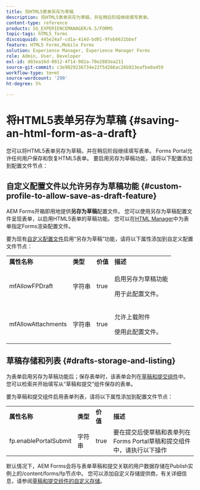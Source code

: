```yaml
---
title: 将HTML5表单另存为草稿
description: 将HTML5表单另存为草稿，并在稍后阶段继续填写表单。
content-type: reference
products: SG_EXPERIENCEMANAGER/6.5/FORMS
topic-tags: hTML5_forms
discoiquuid: 445e24af-cd1a-414d-bd01-9feb6631bbef
feature: HTML5 Forms,Mobile Forms
solution: Experience Manager, Experience Manager Forms
role: Admin, User, Developer
exl-id: d03ea16d-0012-4f14-982a-70e2803ea211
source-git-commit: c3e9029236734e22f5d266ac26b923eafbe0a459
workflow-type: tm+mt
source-wordcount: '299'
ht-degree: 5%

---
```


# 将HTML5表单另存为草稿 {#saving-an-html-form-as-a-draft}

您可以将HTML5表单另存为草稿，并在稍后阶段继续填写表单。 Forms Portal允许任何用户保存和恢复HTML5表单。 要启用另存为草稿功能，请将以下配置添加到配置文件节点：

## 自定义配置文件以允许另存为草稿功能 {#custom-profile-to-allow-save-as-draft-feature}

AEM Forms开箱即用地提供&#x200B;**另存为草稿**&#x200B;配置文件。 您可以使用另存为草稿配置文件呈现表单，以启用HTML5表单的草稿功能。 您可以在[HTML Manager](/help/forms/using/introduction-managing-forms.md)中为表单指定Forms渲染配置文件。

要为现有[自定义配置文件](/help/forms/using/custom-profile.md)启用“另存为草稿”功能，请将以下属性添加到自定义配置文件节点：

<table>
 <tbody>
  <tr>
   <td><strong>属性名称</strong></td>
   <td><strong>类型</strong></td>
   <td><strong>价值</strong></td>
   <td><strong>描述</strong></td>
  </tr>
  <tr>
   <td>mfAllowFPDraft</td>
   <td>字符串</td>
   <td>true</td>
   <td><p>启用另存为草稿功能</p> <p>用于此配置文件。</p> </td>
  </tr>
  <tr>
   <td>mfAllowAttachments</td>
   <td>字符串</td>
   <td>true</td>
   <td><p>允许上载附件</p> <p>使用此配置文件。</p> </td>
  </tr>
 </tbody>
</table>

## 草稿存储和列表 {#drafts-storage-and-listing}

为表单启用另存为草稿功能后；保存表单时，该表单会列在[草稿和提交组件](/help/forms/using/draft-submission-component.md)中。 您可以检索并开始填写从“草稿和提交”组件保存的表单。

要为草稿和提交组件启用表单列表，请将以下属性添加到配置文件节点：

<table>
 <tbody>
  <tr>
   <td><strong>属性名称</strong></td>
   <td><strong>类型</strong></td>
   <td><strong>价值</strong></td>
   <td><strong>描述</strong></td>
  </tr>
  <tr>
   <td>fp.enablePortalSubmit</td>
   <td>字符串</td>
   <td>true</td>
   <td>要在提交后使草稿和表单列在<br /> Forms Portal草稿和提交组件中，请执行以下操作</td>
  </tr>
 </tbody>
</table>

默认情况下，AEM Forms会将与表单草稿和提交关联的用户数据存储在Publish实例上的/content/forms/fp节点中。 您可以添加自定义存储提供商，有关详细信息，请参阅[草稿和提交组件的自定义存储](/help/forms/using/adding-custom-storage-provider-forms.md)。
